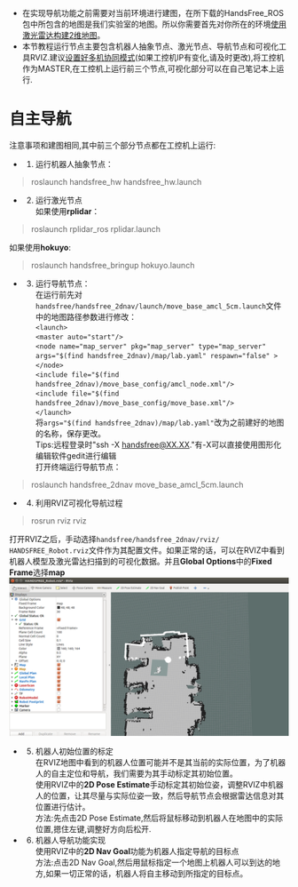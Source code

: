 * 在实现导航功能之前需要对当前环境进行建图，在所下载的HandsFree_ROS包中所包含的地图是我们实验室的地图。所以你需要首先对你所在的环境[使用激光雷达构建2维地图](/docs/Tutorial/2.1-Mapping.md)。   
* 本节教程运行节点主要包含机器人抽象节点、激光节点、导航节点和可视化工具RVIZ.建议[设置好多机协同模式](/docs/Tutorial/1.1-Getting-Started.html#4-多机协同设置)(如果工控机IP有变化,请及时更改),将工控机作为MASTER,在工控机上运行前三个节点,可视化部分可以在自己笔记本上运行.

# 自主导航 #  
注意事项和建图相同,其中前三个部分节点都在工控机上运行:

+ 1) 运行机器人抽象节点：  
 >roslaunch handsfree_hw handsfree_hw.launch  

+ 2) 运行激光节点  
如果使用**rplidar**：  
>roslaunch rplidar_ros rplidar.launch   
  
如果使用**hokuyo**:
>roslaunch handsfree_bringup hokuyo.launch  

+ 3) 运行导航节点：  
在运行前先对`handsfree/handsfree_2dnav/launch/move_base_amcl_5cm.launch`文件中的地图路径参数进行修改：  
`<launch>`    
`<master auto="start"/>`  
`<node name="map_server" pkg="map_server" type="map_server" args="$(find
handsfree_2dnav)/map/lab.yaml" respawn="false" >`  
`</node>`  
`<include file="$(find handsfree_2dnav)/move_base_config/amcl_node.xml"/>`  
`<include file="$(find handsfree_2dnav)/move_base_config/move_base.xml"/>`  
`</launch>`   
将`args="$(find handsfree_2dnav)/map/lab.yaml"`改为之前建好的地图的名称，保存更改。  
Tips:远程登录时"ssh -X handsfree@XX.XX."有-X可以直接使用图形化编辑软件gedit进行编辑   
打开终端运行导航节点：  
>roslaunch handsfree_2dnav move_base_amcl_5cm.launch  

+ 4) 利用RVIZ可视化导航过程  
>rosrun rviz rviz  
  
打开RVIZ之后，手动选择`handsfree/handsfree_2dnav/rviz/ HANDSFREE_Robot.rviz`文件作为其配置文件。如果正常的话，可以在RVIZ中看到机器人模型及激光雷达扫描到的可视化数据。并且**Global Options**中的**Fixed Frame**选择**map**  
![picture](https://github.com/doctorsrn/git_test/blob/master/HandsFree_ROS/7/7.2/2_rviz_navi.png?raw=true) 


+ 5) 机器人初始位置的标定  
在RVIZ地图中看到的机器人位置可能并不是其当前的实际位置，为了机器人的自主定位和导航，我们需要为其手动标定其初始位置。  
使用RVIZ中的**2D Pose Estimate**手动标定其初始位姿，调整RVIZ中机器人的位置，让其尽量与实际位姿一致，然后导航节点会根据雷达信息对其位置进行估计。  
方法:先点击2D Pose Estimate,然后将鼠标移动到机器人在地图中的实际位置,摁住左键,调整好方向后松开.

+ 6) 机器人导航功能实现  
使用RVIZ中的**2D Nav Goal**功能为机器人指定导航的目标点  
方法:点击2D Nav Goal,然后用鼠标指定一个地图上机器人可以到达的地方,如果一切正常的话，机器人将自主移动到所指定的目标点。
